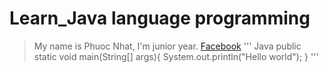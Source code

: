 # Learn_Java language programming
> My name is Phuoc Nhat, I'm junior year.
[Facebook](https://www.facebook.com/profile.php?id=100009085302810 "Phuoc Nhat")
 ''' Java
 public static void main(String[] args){
      System.out.println("Hello world");
 }
 '''

